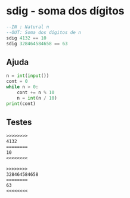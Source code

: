 # sdig - soma dos dígitos

```hs
--IN : Natural n
--OUT: Soma dos dígitos de n
sdig 4132 == 10
sdig 328464584658 == 63
```

## Ajuda

```py
n = int(input())
cont = 0
while n > 0:
    cont += n % 10
    n = int(n / 10)
print(cont)
```

## Testes

```txt
>>>>>>>>
4132
========
10
<<<<<<<<

>>>>>>>>
328464584658
========
63
<<<<<<<<

```
